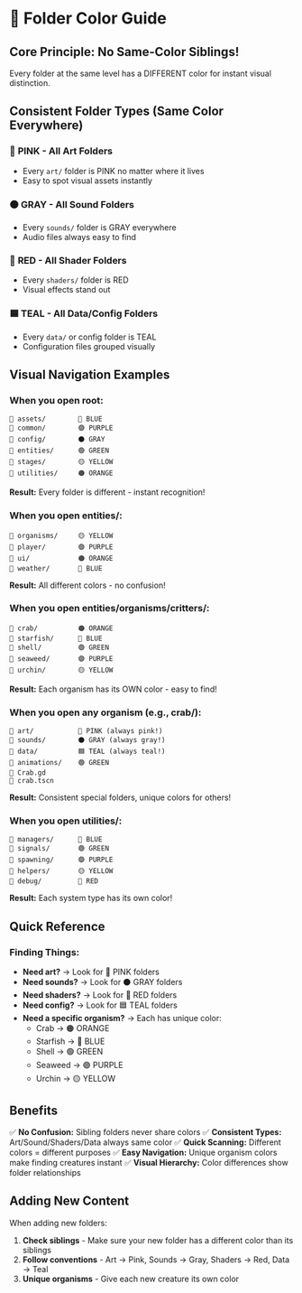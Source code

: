 # 🎨 Folder Color Guide

## Core Principle: No Same-Color Siblings!
Every folder at the same level has a DIFFERENT color for instant visual distinction.

## Consistent Folder Types (Same Color Everywhere)

### 🩷 **PINK** - All Art Folders
- Every `art/` folder is PINK no matter where it lives
- Easy to spot visual assets instantly

### ⚫ **GRAY** - All Sound Folders  
- Every `sounds/` folder is GRAY everywhere
- Audio files always easy to find

### 🔴 **RED** - All Shader Folders
- Every `shaders/` folder is RED
- Visual effects stand out

### 🟦 **TEAL** - All Data/Config Folders
- Every `data/` or config folder is TEAL
- Configuration files grouped visually

## Visual Navigation Examples

### When you open root:
```
📁 assets/        🔵 BLUE
📁 common/        🟣 PURPLE  
📁 config/        ⚫ GRAY
📁 entities/      🟢 GREEN
📁 stages/        🟡 YELLOW
📁 utilities/     🟠 ORANGE
```
**Result:** Every folder is different - instant recognition!

### When you open entities/:
```
📁 organisms/     🟡 YELLOW
📁 player/        🟣 PURPLE
📁 ui/            🟠 ORANGE
📁 weather/       🔵 BLUE
```
**Result:** All different colors - no confusion!

### When you open entities/organisms/critters/:
```
📁 crab/          🟠 ORANGE
📁 starfish/      🔵 BLUE
📁 shell/         🟢 GREEN
📁 seaweed/       🟣 PURPLE
📁 urchin/        🟡 YELLOW
```
**Result:** Each organism has its OWN color - easy to find!

### When you open any organism (e.g., crab/):
```
📁 art/           🩷 PINK (always pink!)
📁 sounds/        ⚫ GRAY (always gray!)
📁 data/          🟦 TEAL (always teal!)
📁 animations/    🟢 GREEN
📄 Crab.gd
📄 crab.tscn
```
**Result:** Consistent special folders, unique colors for others!

### When you open utilities/:
```
📁 managers/      🔵 BLUE
📁 signals/       🟢 GREEN
📁 spawning/      🟣 PURPLE
📁 helpers/       🟡 YELLOW
📁 debug/         🔴 RED
```
**Result:** Each system type has its own color!

## Quick Reference

### Finding Things:
- **Need art?** → Look for 🩷 PINK folders
- **Need sounds?** → Look for ⚫ GRAY folders
- **Need shaders?** → Look for 🔴 RED folders
- **Need config?** → Look for 🟦 TEAL folders
- **Need a specific organism?** → Each has unique color:
  - Crab → 🟠 ORANGE
  - Starfish → 🔵 BLUE
  - Shell → 🟢 GREEN
  - Seaweed → 🟣 PURPLE
  - Urchin → 🟡 YELLOW

## Benefits

✅ **No Confusion:** Sibling folders never share colors
✅ **Consistent Types:** Art/Sound/Shaders/Data always same color
✅ **Quick Scanning:** Different colors = different purposes
✅ **Easy Navigation:** Unique organism colors make finding creatures instant
✅ **Visual Hierarchy:** Color differences show folder relationships

## Adding New Content

When adding new folders:
1. **Check siblings** - Make sure your new folder has a different color than its siblings
2. **Follow conventions** - Art → Pink, Sounds → Gray, Shaders → Red, Data → Teal
3. **Unique organisms** - Give each new creature its own color